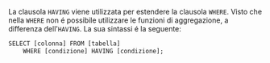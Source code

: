 La clausola `HAVING` viene utilizzata per estendere la clausola `WHERE`. Visto che nella `WHERE` non é possibile utilizzare le funzioni di aggregazione, a differenza dell'`HAVING`.
La sua sintassi é la seguente:
```sql
SELECT [colonna] FROM [tabella] 
	WHERE [condizione] HAVING [condizione];
```

